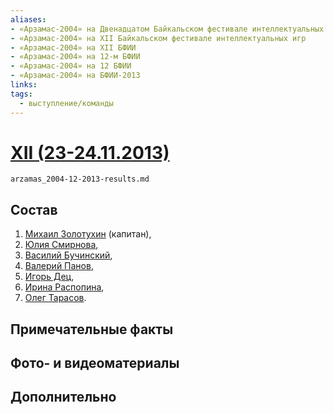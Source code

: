 ```yaml
---
aliases:
- «Арзамас-2004» на Двенадцатом Байкальском фестивале интеллектуальных игр
- «Арзамас-2004» на XII Байкальском фестивале интеллектуальных игр
- «Арзамас-2004» на XII БФИИ
- «Арзамас-2004» на 12-м БФИИ
- «Арзамас-2004» на 12 БФИИ
- «Арзамас-2004» на БФИИ-2013
links:
tags: 
  - выступление/команды
---
```

# [XII (23-24.11.2013)](bfii-12-2013) [ ](arzamas_2004.md)

```{.include}
arzamas_2004-12-2013-results.md
```

## Состав

1. [Михаил Золотухин](zolotuhin-12-2013.md) (капитан),
2. [Юлия Смирнова](smirnova_yuliya-12-2013.md),
3. [Василий Бучинский](buchinskiy-12-2013.md),
4. [Валерий Панов](panov-12-2013.md),
5. [Игорь Дец](dets-12-2013.md),
6. [Ирина Распопина](raspopina_irina-12-2013.md),
7. [Олег Тарасов](tarasov_oleg-12-2013.md).

## Примечательные факты

## Фото- и видеоматериалы

## Дополнительно